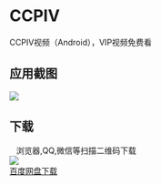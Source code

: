 # CCPIV
CCPIV视频（Android），VIP视频免费看

## 应用截图

  
![](http://ac-qmtbhnki.clouddn.com/b5ba5b5ceb6415274c7d.png)
## 下载
    浏览器,QQ,微信等扫描二维码下载  
![](http://ac-qmtbhnki.clouddn.com/3562946a7e24f97426da.png)  
[百度网盘下载](https://pan.baidu.com/s/1c2wGHBa)
